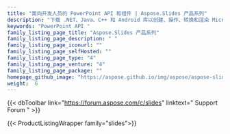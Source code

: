 ```yaml
---
title: "面向开发人员的 PowerPoint API 和组件 | Aspose.Slides 产品系列"
description: "下载 .NET、Java、C++ 和 Android 库以创建、操作、转换和渲染 Microsoft PowerPoint 演示文稿。系列还包括 Reporting Services、SharePoint 和 JasperReports 的扩展、解决方案和导出器。"
keywords: "PowerPoint API "
family_listing_page_title: "Aspose.Slides 产品系列"
family_listing_page_description: " "
family_listing_page_iconurl: ""
family_listing_page_selfHosted: ""
family_listing_page_type: "4"
family_listing_page_venture: "4"
family_listing_page_package: ""
homepage_github_image: "https://aspose.github.io/img/aspose/aspose-slides.png"
weight:  6
---
```


{{< dbToolbar link="https://forum.aspose.com/c/slides" linktext=" Support Forum " >}}

{{< ProductListingWrapper family="slides">}}

